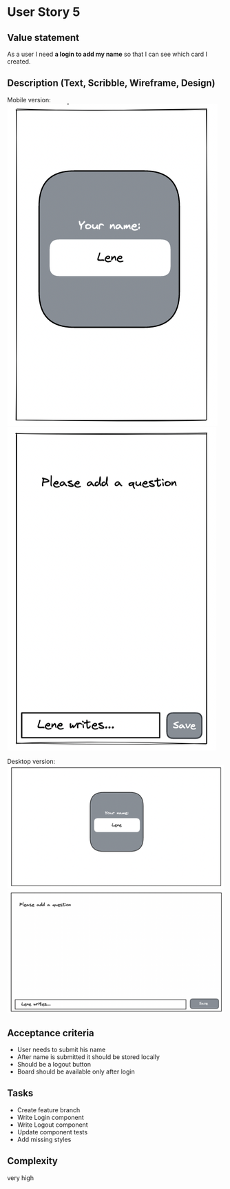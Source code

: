 # User Story 5

## Value statement

As a user
I need **a login to add my name**
so that I can see which card I created.

## Description (Text, Scribble, Wireframe, Design)

Mobile version:
![user story 5 mobile](./assets/user_story_5_mobile-1.png)
![user story 5 mobile](./assets/user_story_5_mobile-2.png)

Desktop version:
![user story 5 desktop](./assets/user_story_5_desktop-1.png)
![user story 5 desktop](./assets/user_story_5_desktop-2.png)

## Acceptance criteria

- User needs to submit his name
- After name is submitted it should be stored locally
- Should be a logout button
- Board should be available only after login

## Tasks

- Create feature branch
- Write Login component
- Write Logout component
- Update component tests
- Add missing styles

## Complexity

very high
